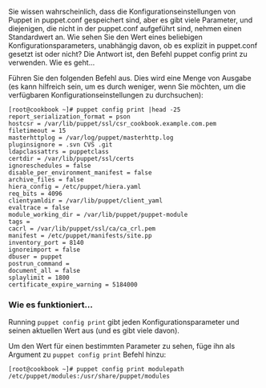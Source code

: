 Sie wissen wahrscheinlich, dass die Konfigurationseinstellungen von Puppet in puppet.conf gespeichert sind, aber es gibt viele Parameter, und diejenigen, die nicht in der puppet.conf aufgeführt sind, nehmen einen Standardwert an. Wie sehen Sie den Wert eines beliebigen Konfigurationsparameters, unabhängig davon, ob es explizit in puppet.conf gesetzt ist oder nicht? Die Antwort ist, den Befehl puppet config print zu verwenden.
Wie es geht...

Führen Sie den folgenden Befehl aus. Dies wird eine Menge von Ausgabe (es kann hilfreich sein, um es durch weniger, wenn Sie möchten, um die verfügbaren Konfigurationseinstellungen zu durchsuchen):
```
[root@cookbook ~]# puppet config print |head -25
report_serialization_format = pson
hostcsr = /var/lib/puppet/ssl/csr_cookbook.example.com.pem
filetimeout = 15
masterhttplog = /var/log/puppet/masterhttp.log
pluginsignore = .svn CVS .git
ldapclassattrs = puppetclass
certdir = /var/lib/puppet/ssl/certs
ignoreschedules = false
disable_per_environment_manifest = false
archive_files = false
hiera_config = /etc/puppet/hiera.yaml
req_bits = 4096
clientyamldir = /var/lib/puppet/client_yaml
evaltrace = false
module_working_dir = /var/lib/puppet/puppet-module
tags = 
cacrl = /var/lib/puppet/ssl/ca/ca_crl.pem
manifest = /etc/puppet/manifests/site.pp
inventory_port = 8140
ignoreimport = false
dbuser = puppet
postrun_command = 
document_all = false
splaylimit = 1800
certificate_expire_warning = 5184000
```
### Wie es funktioniert...

Running `puppet config print` gibt jeden Konfigurationsparameter und seinen aktuellen Wert aus (und es gibt viele davon).

Um den Wert für einen bestimmten Parameter zu sehen, füge ihn als Argument zu `puppet config print` Befehl hinzu:
```
[root@cookbook ~]# puppet config print modulepath
/etc/puppet/modules:/usr/share/puppet/modules
```
